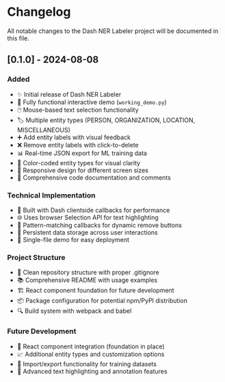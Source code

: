 # Changelog

All notable changes to the Dash NER Labeler project will be documented in this file.

## [0.1.0] - 2024-08-08

### Added
- ✨ Initial release of Dash NER Labeler
- 🎯 Fully functional interactive demo (`working_demo.py`)
- 🖱️ Mouse-based text selection functionality
- 🏷️ Multiple entity types (PERSON, ORGANIZATION, LOCATION, MISCELLANEOUS)
- ➕ Add entity labels with visual feedback
- ❌ Remove entity labels with click-to-delete
- 📊 Real-time JSON export for ML training data
- 🎨 Color-coded entity types for visual clarity
- 📱 Responsive design for different screen sizes
- 🧹 Comprehensive code documentation and comments

### Technical Implementation
- 🔧 Built with Dash clientside callbacks for performance
- 🌐 Uses browser Selection API for text highlighting
- 🔗 Pattern-matching callbacks for dynamic remove buttons
- 💾 Persistent data storage across user interactions
- 🚀 Single-file demo for easy deployment

### Project Structure
- 📁 Clean repository structure with proper .gitignore
- 📚 Comprehensive README with usage examples
- 🏗️ React component foundation for future development
- 📦 Package configuration for potential npm/PyPI distribution
- 🔍 Build system with webpack and babel

### Future Development
- 🚧 React component integration (foundation in place)
- 📈 Additional entity types and customization options
- 💾 Import/export functionality for training datasets
- 🎯 Advanced text highlighting and annotation features
